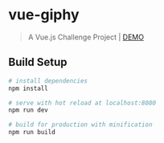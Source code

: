 # vue-giphy

> A Vue.js Challenge Project | 
[DEMO](https://asanteb.github.io/vue-giphy/)
## Build Setup

``` bash
# install dependencies
npm install

# serve with hot reload at localhost:8080
npm run dev

# build for production with minification
npm run build
```

